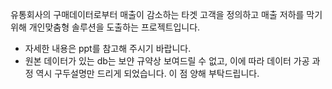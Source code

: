 유통회사의 구매데이터로부터 매출이 감소하는 타겟 고객을 정의하고 매출 저하를 막기 위해 개인맞춤형 솔루션을 도출하는 프로젝트입니다.

- 자세한 내용은 ppt를 참고해 주시기 바랍니다.
- 원본 데이터가 있는 db는 보얀 규약상 보여드릴 수 없고, 이에 따라 데이터 가공 과정 역시 구두설명만 드리게 되었습니다. 이 점 양해 부탁드립니다.

